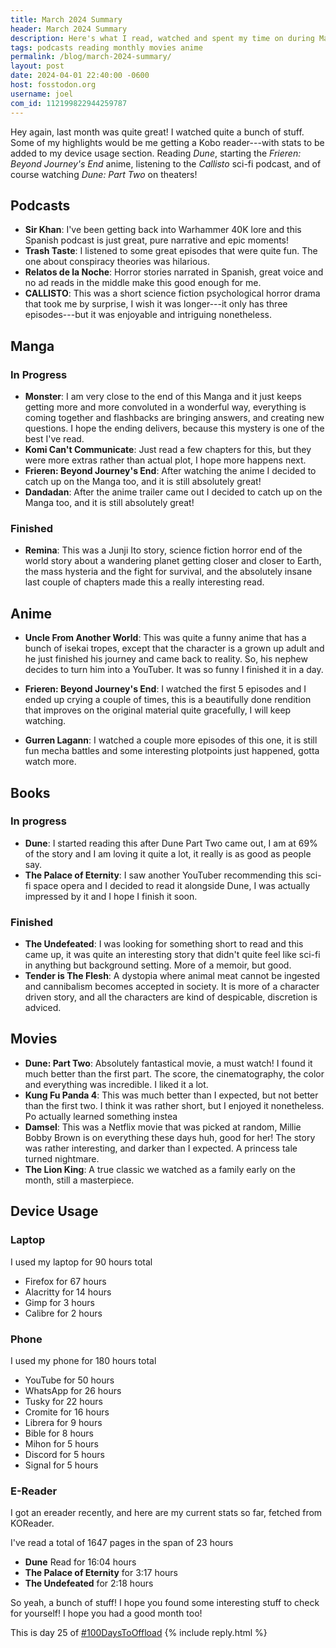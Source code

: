 ```yaml
---
title: March 2024 Summary
header: March 2024 Summary
description: Here's what I read, watched and spent my time on during March! Tons of stuff this time, with good variety.
tags: podcasts reading monthly movies anime
permalink: /blog/march-2024-summary/
layout: post
date: 2024-04-01 22:40:00 -0600
host: fosstodon.org
username: joel
com_id: 112199822944259787
---
```


Hey again, last month was quite great! I watched quite a bunch of stuff. Some of my highlights would be me getting a Kobo reader---with stats to be added to my device usage section. Reading *Dune*, starting the *Frieren: Beyond Journey's End* anime, listening to the *Callisto* sci-fi podcast, and of course watching *Dune: Part Two* on theaters!

## Podcasts

- **Sir Khan**: I've been getting back into Warhammer 40K lore and this Spanish podcast is just great, pure narrative and epic moments!
- **Trash Taste**: I listened to some great episodes that were quite fun. The one about conspiracy theories was hilarious.
- **Relatos de la Noche**: Horror stories narrated in Spanish, great voice and no ad reads in the middle make this good enough for me.
- **CALLISTO**: This was a short science fiction psychological horror drama that took me by surprise, I wish it was longer---it only has three episodes---but it was enjoyable and intriguing nonetheless.

## Manga

### In Progress
- **Monster**: I am very close to the end of this Manga and it just keeps getting more and more convoluted in a wonderful way, everything is coming together and flashbacks are bringing answers, and creating new questions. I hope the ending delivers, because this mystery is one of the best I've read.
- **Komi Can't Communicate**: Just read a few chapters for this, but they were more extras rather than actual plot, I hope more happens next.
- **Frieren: Beyond Journey's End**: After watching the anime I decided to catch up on the Manga too, and it is still absolutely great!
- **Dandadan**: After the anime trailer came out I decided to catch up on the Manga too, and it is still absolutely great!

### Finished
- **Remina**: This was a Junji Ito story, science fiction horror end of the world story about a wandering planet getting closer and closer to Earth, the mass hysteria and the fight for survival, and the absolutely insane last couple of chapters made this a really interesting read.

## Anime

- **Uncle From Another World**: This was quite a funny anime that has a bunch of isekai tropes, except that the character is a grown up adult and he just finished his journey and came back to reality. So, his nephew decides to turn him into a YouTuber. It was so funny I finished it in a day.

- **Frieren: Beyond Journey's End**: I watched the first 5 episodes and I ended up crying a couple of times, this is a beautifully done rendition that improves on the original material quite gracefully, I will keep watching.

- **Gurren Lagann**: I watched a couple more episodes of this one, it is still fun mecha battles and some interesting plotpoints just happened, gotta watch more.

## Books

### In progress
- **Dune**: I started reading this after Dune Part Two came out, I am at 69% of the story and I am loving it quite a lot, it really is as good as people say.
- **The Palace of Eternity**: I saw another YouTuber recommending this sci-fi space opera and I decided to read it alongside Dune, I was actually impressed by it and I hope I finish it soon.

### Finished

- **The Undefeated**: I was looking for something short to read and this came up, it was quite an interesting story that didn't quite feel like sci-fi in anything but background setting. More of a memoir, but good.
- **Tender is The Flesh**: A dystopia where animal meat cannot be ingested and cannibalism becomes accepted in society. It is more of a character driven story, and all the characters are kind of despicable, discretion is adviced.

## Movies

- **Dune: Part Two**: Absolutely fantastical movie, a must watch! I found it much better than the first part. The score, the cinematography, the color and everything was incredible. I liked it a lot.
- **Kung Fu Panda 4**: This was much better than I expected, but not better than the first two. I think it was rather short, but I enjoyed it nonetheless. Po actually learned something instea
- **Damsel**: This was a Netflix movie that was picked at random, Millie Bobby Brown is on everything these days huh, good for her! The story was rather interesting, and darker than I expected. A princess tale turned nightmare.
- **The Lion King**: A true classic we watched as a family early on the month, still a masterpiece.

## Device Usage

### Laptop

I used my laptop for 90 hours total

- Firefox for 67 hours
- Alacritty for 14 hours
- Gimp for 3 hours
- Calibre for 2 hours

### Phone

I used my phone for 180 hours total

- YouTube for 50 hours
- WhatsApp for 26 hours
- Tusky for 22 hours
- Cromite for 16 hours
- Librera for 9 hours
- Bible for 8 hours
- Mihon for 5 hours
- Discord for 5 hours
- Signal for 5 hours

### E-Reader

I got an ereader recently, and here are my current stats so far, fetched from KOReader.

I've read a total of 1647 pages in the span of 23 hours

- **Dune** Read for 16:04 hours
- **The Palace of Eternity** for 3:17 hours
- **The Undefeated** for 2:18 hours


So yeah, a bunch of stuff! I hope you found some interesting stuff to check for yourself! I hope you had a good month too!

This is day 25 of [#100DaysToOffload](https://100daystooffload.com)
{% include reply.html %}
